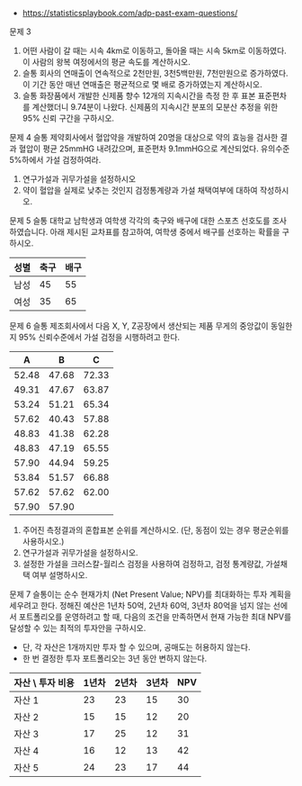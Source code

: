 - <https://statisticsplaybook.com/adp-past-exam-questions/>

문제 3
1. 어떤 사람이 갈 때는 시속 4km로 이동하고, 돌아올 때는 시속 5km로 이동하였다. 이 사람의 왕복 여정에서의 평균 속도를 계산하시오.
2. 슬통 회사의 연매출이 연속적으로 2천만원, 3천5백만원, 7천만원으로 증가하였다. 이 기간 동안 매년 연매출은 평균적으로 몇 배로 증가하였는지 계산하시오.
3. 슬통 화장품에서 개발한 신제품 향수 12개의 지속시간을 측정 한 후 표본 표준편차를 계산했더니 9.74분이 나왔다. 신제품의 지속시간 분포의 모분산 추정을 위한 95% 신뢰 구간을 구하시오.

문제 4
슬통 제약회사에서 혈압약을 개발하여 20명을 대상으로 약의 효능을 검사한 결과 혈압이 평균 25mmHG 내려갔으며, 표준편차 9.1mmHG으로 계산되었다. 유의수준 5%하에서 가설 검정하여라.

1. 연구가설과 귀무가설을 설정하시오
2. 약이 혈압을 실제로 낮추는 것인지 검정통계량과 가설 채택여부에 대하여 작성하시오.

문제 5
슬통 대학교 남학생과 여학생 각각의 축구와 배구에 대한 스포츠 선호도를 조사하였습니다. 아래 제시된 교차표를 참고하여, 여학생 중에서 배구를 선호하는 확률을 구하시오.

| 성별 | 축구 | 배구 |
|------|------|------|
| 남성 | 45   | 55   |
| 여성 | 35   | 65   |

문제 6
슬통 제조회사에서 다음 X, Y, Z공장에서 생산되는 제품 무게의 중앙값이 동일한지 95% 신뢰수준에서 가설 검정을 시행하려고 한다.

| A      | B      | C      |
|--------|--------|--------|
| 52.48  | 47.68  | 72.33  |
| 49.31  | 47.67  | 63.87  |
| 53.24  | 51.21  | 65.34  |
| 57.62  | 40.43  | 57.88  |
| 48.83  | 41.38  | 62.28  |
| 48.83  | 47.19  | 65.55  |
| 57.90  | 44.94  | 59.25  |
| 53.84  | 51.57  | 66.88  |
| 57.62  | 57.62  | 62.00  |
| 57.90  | 57.90  |        |

1. 주어진 측정결과의 혼합표본 순위를 계산하시오. (단, 동점이 있는 경우 평균순위를 사용하시오.)
2. 연구가설과 귀무가설을 설정하시오.
3. 설정한 가설을 크러스칼-월리스 검정을 사용하여 검정하고, 검정 통계량값, 가설채택 여부 설명하시오.

문제 7
슬통이는 순수 현재가치 (Net Present Value; NPV)를 최대화하는 투자 계획을 세우려고 한다. 정해진 예산은 1년차 50억, 2년차 60억, 3년차 80억을 넘지 않는 선에서 포트폴리오를 운영하려고 할 때, 다음의 조건을 만족하면서 현재 가능한 최대 NPV를 달성할 수 있는 최적의 투자안을 구하시오.

- 단, 각 자산은 1개까지만 투자 할 수 있으며, 공매도는 허용하지 않는다.
- 한 번 결정한 투자 포트폴리오는 3년 동안 변하지 않는다.

| 자산 \ 투자 비용 | 1년차 | 2년차 | 3년차 | NPV |
|-----------------|-------|-------|-------|-----|
| 자산 1          | 23    | 23    | 15    | 30  |
| 자산 2          | 15    | 15    | 12    | 20  |
| 자산 3          | 17    | 25    | 12    | 31  |
| 자산 4          | 16    | 12    | 13    | 42  |
| 자산 5          | 24    | 23    | 17    | 44  |
